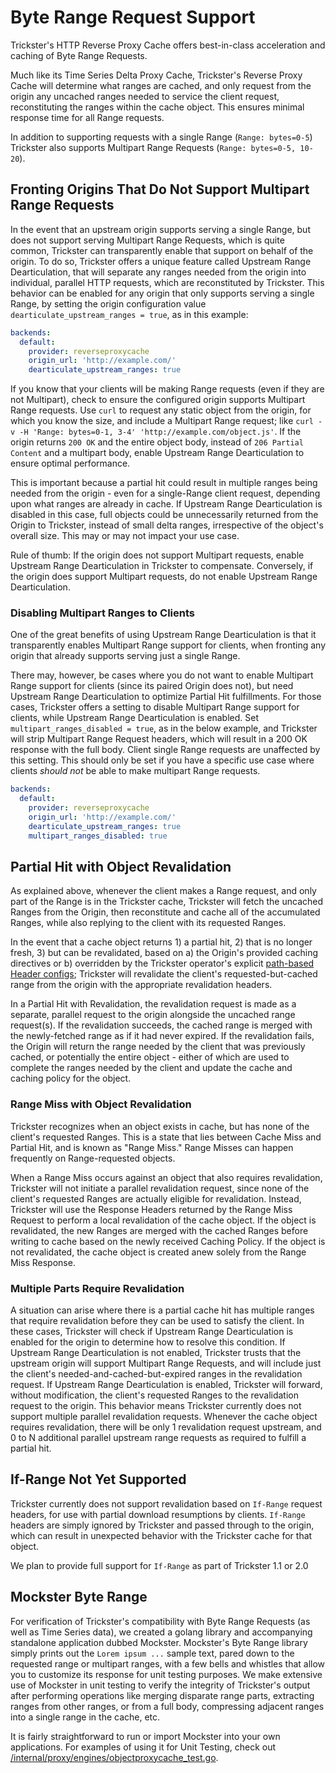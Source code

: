 # Byte Range Request Support

Trickster's HTTP Reverse Proxy Cache offers best-in-class acceleration and caching of Byte Range Requests.

Much like its Time Series Delta Proxy Cache, Trickster's Reverse Proxy Cache will determine what ranges are cached, and only request from the origin any uncached ranges needed to service the client request, reconstituting the ranges within the cache object. This ensures minimal response time for all Range requests.

In addition to supporting requests with a single Range (`Range: bytes=0-5`) Trickster also supports Multipart Range Requests (`Range: bytes=0-5, 10-20`).

## Fronting Origins That Do Not Support Multipart Range Requests

In the event that an upstream origin supports serving a single Range, but does not support serving Multipart Range Requests, which is quite common, Trickster can transparently enable that support on behalf of the origin. To do so, Trickster offers a unique feature called Upstream Range Dearticulation, that will separate any ranges needed from the origin into individual, parallel HTTP requests, which are reconstituted by Trickster. This behavior can be enabled for any origin that only supports serving a single Range, by setting the origin configuration value `dearticulate_upstream_ranges = true`, as in this example:

```yaml
backends:
  default:
    provider: reverseproxycache
    origin_url: 'http://example.com/'
    dearticulate_upstream_ranges: true
```

If you know that your clients will be making Range requests (even if they are not Multipart), check to ensure the configured origin supports Multipart Range requests. Use `curl` to request any static object from the origin, for which you know the size, and include a Multipart Range request; like `curl -v -H 'Range: bytes=0-1, 3-4' 'http://example.com/object.js'`. If the origin returns `200 OK` and the entire object body, instead of `206 Partial Content` and a multipart body, enable Upstream Range Dearticulation to ensure optimal performance.

This is important because a partial hit could result in multiple ranges being needed from the origin - even for a single-Range client request, depending upon what ranges are already in cache. If Upstream Range Dearticulation is disabled in this case, full objects could be unnecessarily returned from the Origin to Trickster, instead of small delta ranges, irrespective of the object's overall size. This may or may not impact your use case.

Rule of thumb: If the origin does not support Multipart requests, enable Upstream Range Dearticulation in Trickster to compensate. Conversely, if the origin does support Multipart requests, do not enable Upstream Range Dearticulation.

### Disabling Multipart Ranges to Clients

One of the great benefits of using Upstream Range Dearticulation is that it transparently enables Multipart Range support for clients, when fronting any origin that already supports serving just a single Range.

There may, however, be cases where you do not want to enable Multipart Range support for clients (since its paired Origin does not), but need Upstream Range Dearticulation to optimize Partial Hit fulfillments. For those cases, Trickster offers a setting to disable Multipart Range support for clients, while Upstream Range Dearticulation is enabled. Set `multipart_ranges_disabled = true`, as in the below example, and Trickster will strip Multipart Range Request headers, which will result in a 200 OK response with the full body. Client single Range requests are unaffected by this setting. This should only be set if you have a specific use case where clients _should not_ be able to make multipart Range requests.

```yaml
backends:
  default:
    provider: reverseproxycache
    origin_url: 'http://example.com/'
    dearticulate_upstream_ranges: true
    multipart_ranges_disabled: true
```

## Partial Hit with Object Revalidation

As explained above, whenever the client makes a Range request, and only part of the Range is in the Trickster cache, Trickster will fetch the uncached Ranges from the Origin, then reconstitute and cache all of the accumulated Ranges, while also replying to the client with its requested Ranges.

In the event that a cache object returns 1) a partial hit, 2) that is no longer fresh, 3) but can be revalidated, based on a) the Origin's provided caching directives or b) overridden by the Trickster operator's explicit [path-based Header configs](/docs/paths.md); Trickster will revalidate the client's requested-but-cached range from the origin with the appropriate revalidation headers.

In a Partial Hit with Revalidation, the revalidation request is made as a separate, parallel request to the origin alongside the uncached range request(s). If the revalidation succeeds, the cached range is merged with the newly-fetched range as if it had never expired. If the revalidation fails, the Origin will return the range needed by the client that was previously cached, or potentially the entire object - either of which are used to complete the ranges needed by the client and update the cache and caching policy for the object.

### Range Miss with Object Revalidation

Trickster recognizes when an object exists in cache, but has none of the client's requested Ranges. This is a state that lies between Cache Miss and Partial Hit, and is known as "Range Miss." Range Misses can happen frequently on Range-requested objects.

When a Range Miss occurs against an object that also requires revalidation, Trickster will not initiate a parallel revalidation request, since none of the client's requested Ranges are actually eligible for revalidation. Instead, Trickster will use the Response Headers returned by the Range Miss Request to perform a local revalidation of the cache object. If the object is revalidated, the new Ranges are merged with the cached Ranges before writing to cache based on the newly received Caching Policy. If the object is not revalidated, the cache object is created anew solely from the Range Miss Response.

### Multiple Parts Require Revalidation

A situation can arise where there is a partial cache hit has multiple ranges that require revalidation before they can be used to satisfy the client. In these cases, Trickster will check if Upstream Range Dearticulation is enabled for the origin to determine how to resolve this condition. If Upstream Range Dearticulation is not enabled, Trickster trusts that the upstream origin will support Multipart Range Requests, and will include just the client's needed-and-cached-but-expired ranges in the revalidation request. If Upstream Range Dearticulation is enabled, Trickster will forward, without modification, the client's requested Ranges to the revalidation request to the origin. This behavior means Trickster currently does not support multiple parallel revalidation requests. Whenever the cache object requires revalidation, there will be only 1 revalidation request upstream, and 0 to N additional parallel upstream range requests as required to fulfill a partial hit.

## If-Range Not Yet Supported

Trickster currently does not support revalidation based on `If-Range` request headers, for use with partial download resumptions by clients.  `If-Range` headers are simply ignored by Trickster and passed through to the origin, which can result in unexpected behavior with the Trickster cache for that object.

 We plan to provide full support for `If-Range` as part of Trickster 1.1 or 2.0

## Mockster Byte Range

For verification of Trickster's compatibility with Byte Range Requests (as well as Time Series data), we created a golang library and accompanying standalone application dubbed Mockster. Mockster's Byte Range library simply prints out the `Lorem ipsum ...` sample text, pared down to the requested range or multipart ranges, with a few bells and whistles that allow you to customize its response for unit testing purposes. We make extensive use of Mockster in unit testing to verify the integrity of Trickster's output after performing operations like merging disparate range parts, extracting ranges from other ranges, or from a full body, compressing adjacent ranges into a single range in the cache, etc.

It is fairly straightforward to run or import Mockster into your own applications. For examples of using it for Unit Testing, check out [/internal/proxy/engines/objectproxycache_test.go](https://github.com/trickstercache/trickster/blob/main/internal/proxy/engines/objectproxycache_test.go).
